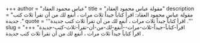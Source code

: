 +++
author = "عباس محمود العقاد"
title = "مقولة عباس محمود العقاد"
description = "مقولة عباس محمود العقاد: اقرأ كتاباً جيداً ثلاث مرات ، أنفع لك من أن تقرأ ثلاث كتب جديدة ."
quote = '''اقرأ كتاباً جيداً ثلاث مرات ، أنفع لك من أن تقرأ ثلاث كتب جديدة .'''
slug = "اقرأ-كتاباً-جيداً-ثلاث-مرات--أنفع-لك-من-أن-تقرأ-ثلاث-كتب-جديدة"
+++
اقرأ كتاباً جيداً ثلاث مرات ، أنفع لك من أن تقرأ ثلاث كتب جديدة .
